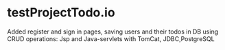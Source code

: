 # testProjectTodo.io
Added register and sign in pages, saving users and their todos in DB using CRUD operations: Jsp and Java-servlets with TomCat, JDBC,PostgreSQL
